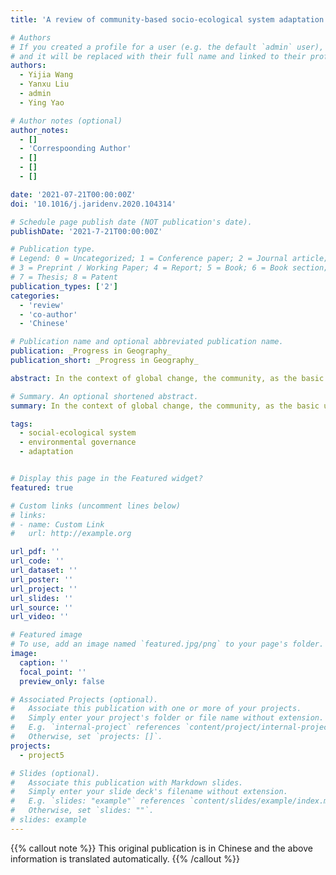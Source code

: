 ```yaml
---
title: 'A review of community-based socio-ecological system adaptation pathways'

# Authors
# If you created a profile for a user (e.g. the default `admin` user), write the username (folder name) here
# and it will be replaced with their full name and linked to their profile.
authors:
  - Yijia Wang
  - Yanxu Liu
  - admin
  - Ying Yao

# Author notes (optional)
author_notes:
  - []
  - 'Correspoonding Author'
  - []
  - []
  - []

date: '2021-07-21T00:00:00Z'
doi: '10.1016/j.jaridenv.2020.104314'

# Schedule page publish date (NOT publication's date).
publishDate: '2021-7-21T00:00:00Z'

# Publication type.
# Legend: 0 = Uncategorized; 1 = Conference paper; 2 = Journal article;
# 3 = Preprint / Working Paper; 4 = Report; 5 = Book; 6 = Book section;
# 7 = Thesis; 8 = Patent
publication_types: ['2']
categories:
  - 'review'
  - 'co-author'
  - 'Chinese'

# Publication name and optional abbreviated publication name.
publication: _Progress in Geography_
publication_short: _Progress in Geography_

abstract: In the context of global change, the community, as the basic unit of a social-ecological system, is facing both potential or existing shocks and trends in the structure and function of the system. Community-based adaptation (CBA) provides an effective way for communities to mitigate change and even seize the opportunity for transformation. In order to understand the mechanisms of current CBA adaptation pathways, a review of research on CBA over the past 20 years is presented. In the CBA process, funding agencies, rights agencies, research institutions and implementers are the agents engaged in action. The objects to which the adaptation agents adapt have shocking first-order impacts as well as concomitant second-order impacts. The adaptation pathway has a hierarchy, which corresponds to the eight steps of clarifying adaptation objects, liquidating adaptation assets, assessing adaptation capabilities, clarifying adaptation needs, setting adaptation purposes, dividing adaptation stages, designing adaptation measures, and implementing adaptation measures. The negative effects of physical, resource and social barriers can induce maladaptation. Thus, we propose a prospective direction for optimizing community-based adaptation, including improving monitoring and evaluation systems to build an indicator framework for long-term community adaptation, using social-ecological networks as a tool to strengthen multiple-agent decision making, and promoting nature-based solutions to enhance social-ecological system adaptation.

# Summary. An optional shortened abstract.
summary: In the context of global change, the community, as the basic unit of a social-ecological system, is facing both potential or existing shocks and trends in the structure and function of the system. Community-based adaptation (CBA) provides an effective way for communities to mitigate change and even seize the opportunity for transformation. 

tags: 
  - social-ecological system
  - environmental governance
  - adaptation


# Display this page in the Featured widget?
featured: true

# Custom links (uncomment lines below)
# links:
# - name: Custom Link
#   url: http://example.org

url_pdf: ''
url_code: ''
url_dataset: ''
url_poster: ''
url_project: ''
url_slides: ''
url_source: ''
url_video: ''

# Featured image
# To use, add an image named `featured.jpg/png` to your page's folder.
image:
  caption: ''
  focal_point: ''
  preview_only: false

# Associated Projects (optional).
#   Associate this publication with one or more of your projects.
#   Simply enter your project's folder or file name without extension.
#   E.g. `internal-project` references `content/project/internal-project/index.md`.
#   Otherwise, set `projects: []`.
projects:
  - project5

# Slides (optional).
#   Associate this publication with Markdown slides.
#   Simply enter your slide deck's filename without extension.
#   E.g. `slides: "example"` references `content/slides/example/index.md`.
#   Otherwise, set `slides: ""`.
# slides: example
---
```


{{% callout note %}}
This original publication is in Chinese and the above information is translated automatically.
{{% /callout %}}

